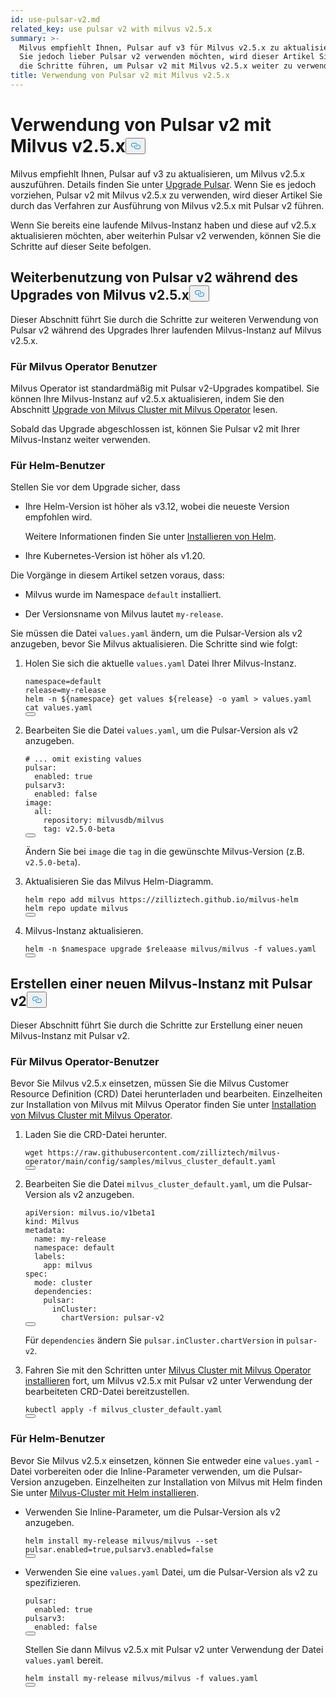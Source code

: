 ```yaml
---
id: use-pulsar-v2.md
related_key: use pulsar v2 with milvus v2.5.x
summary: >-
  Milvus empfiehlt Ihnen, Pulsar auf v3 für Milvus v2.5.x zu aktualisieren. Wenn
  Sie jedoch lieber Pulsar v2 verwenden möchten, wird dieser Artikel Sie durch
  die Schritte führen, um Pulsar v2 mit Milvus v2.5.x weiter zu verwenden.
title: Verwendung von Pulsar v2 mit Milvus v2.5.x
---
```


<h1 id="Use-Pulsar-v2-with-Milvus-v25x" class="common-anchor-header">Verwendung von Pulsar v2 mit Milvus v2.5.x<button data-href="#Use-Pulsar-v2-with-Milvus-v25x" class="anchor-icon" translate="no">
      <svg translate="no"
        aria-hidden="true"
        focusable="false"
        height="20"
        version="1.1"
        viewBox="0 0 16 16"
        width="16"
      >
        <path
          fill="#0092E4"
          fill-rule="evenodd"
          d="M4 9h1v1H4c-1.5 0-3-1.69-3-3.5S2.55 3 4 3h4c1.45 0 3 1.69 3 3.5 0 1.41-.91 2.72-2 3.25V8.59c.58-.45 1-1.27 1-2.09C10 5.22 8.98 4 8 4H4c-.98 0-2 1.22-2 2.5S3 9 4 9zm9-3h-1v1h1c1 0 2 1.22 2 2.5S13.98 12 13 12H9c-.98 0-2-1.22-2-2.5 0-.83.42-1.64 1-2.09V6.25c-1.09.53-2 1.84-2 3.25C6 11.31 7.55 13 9 13h4c1.45 0 3-1.69 3-3.5S14.5 6 13 6z"
        ></path>
      </svg>
    </button></h1><p>Milvus empfiehlt Ihnen, Pulsar auf v3 zu aktualisieren, um Milvus v2.5.x auszuführen. Details finden Sie unter <a href="/docs/de/v2.5.x/upgrade-pulsar-v3.md">Upgrade Pulsar</a>. Wenn Sie es jedoch vorziehen, Pulsar v2 mit Milvus v2.5.x zu verwenden, wird dieser Artikel Sie durch das Verfahren zur Ausführung von Milvus v2.5.x mit Pulsar v2 führen.</p>
<p>Wenn Sie bereits eine laufende Milvus-Instanz haben und diese auf v2.5.x aktualisieren möchten, aber weiterhin Pulsar v2 verwenden, können Sie die Schritte auf dieser Seite befolgen.</p>
<h2 id="Continue-using-Pulsar-v2-while-upgrading-Milvus-v25x" class="common-anchor-header">Weiterbenutzung von Pulsar v2 während des Upgrades von Milvus v2.5.x<button data-href="#Continue-using-Pulsar-v2-while-upgrading-Milvus-v25x" class="anchor-icon" translate="no">
      <svg translate="no"
        aria-hidden="true"
        focusable="false"
        height="20"
        version="1.1"
        viewBox="0 0 16 16"
        width="16"
      >
        <path
          fill="#0092E4"
          fill-rule="evenodd"
          d="M4 9h1v1H4c-1.5 0-3-1.69-3-3.5S2.55 3 4 3h4c1.45 0 3 1.69 3 3.5 0 1.41-.91 2.72-2 3.25V8.59c.58-.45 1-1.27 1-2.09C10 5.22 8.98 4 8 4H4c-.98 0-2 1.22-2 2.5S3 9 4 9zm9-3h-1v1h1c1 0 2 1.22 2 2.5S13.98 12 13 12H9c-.98 0-2-1.22-2-2.5 0-.83.42-1.64 1-2.09V6.25c-1.09.53-2 1.84-2 3.25C6 11.31 7.55 13 9 13h4c1.45 0 3-1.69 3-3.5S14.5 6 13 6z"
        ></path>
      </svg>
    </button></h2><p>Dieser Abschnitt führt Sie durch die Schritte zur weiteren Verwendung von Pulsar v2 während des Upgrades Ihrer laufenden Milvus-Instanz auf Milvus v2.5.x.</p>
<h3 id="For-Milvus-Operator-users" class="common-anchor-header">Für Milvus Operator Benutzer</h3><p>Milvus Operator ist standardmäßig mit Pulsar v2-Upgrades kompatibel. Sie können Ihre Milvus-Instanz auf v2.5.x aktualisieren, indem Sie den Abschnitt <a href="/docs/de/v2.5.x/upgrade_milvus_cluster-operator.md">Upgrade von Milvus Cluster mit Milvus Operator</a> lesen.</p>
<p>Sobald das Upgrade abgeschlossen ist, können Sie Pulsar v2 mit Ihrer Milvus-Instanz weiter verwenden.</p>
<h3 id="For-Helm-users" class="common-anchor-header">Für Helm-Benutzer</h3><p>Stellen Sie vor dem Upgrade sicher, dass</p>
<ul>
<li><p>Ihre Helm-Version ist höher als v3.12, wobei die neueste Version empfohlen wird.</p>
<p>Weitere Informationen finden Sie unter <a href="https://helm.sh/docs/intro/install/">Installieren von Helm</a>.</p></li>
<li><p>Ihre Kubernetes-Version ist höher als v1.20.</p></li>
</ul>
<p>Die Vorgänge in diesem Artikel setzen voraus, dass:</p>
<ul>
<li><p>Milvus wurde im Namespace <code translate="no">default</code> installiert.</p></li>
<li><p>Der Versionsname von Milvus lautet <code translate="no">my-release</code>.</p></li>
</ul>
<p>Sie müssen die Datei <code translate="no">values.yaml</code> ändern, um die Pulsar-Version als v2 anzugeben, bevor Sie Milvus aktualisieren. Die Schritte sind wie folgt:</p>
<ol>
<li><p>Holen Sie sich die aktuelle <code translate="no">values.yaml</code> Datei Ihrer Milvus-Instanz.</p>
<pre><code translate="no" class="language-bash">namespace=default
release=my-release
helm -n <span class="hljs-variable">${namespace}</span> get values <span class="hljs-variable">${release}</span> -o yaml &gt; values.yaml
<span class="hljs-built_in">cat</span> values.yaml
<button class="copy-code-btn"></button></code></pre></li>
<li><p>Bearbeiten Sie die Datei <code translate="no">values.yaml</code>, um die Pulsar-Version als v2 anzugeben.</p>
<pre><code translate="no" class="language-yaml"><span class="hljs-comment"># ... omit existing values</span>
pulsar:
  enabled: <span class="hljs-literal">true</span>
pulsarv3:
  enabled: <span class="hljs-literal">false</span>
image:
  all:
    repository: milvusdb/milvus
    tag: v2.5.0-beta 
<button class="copy-code-btn"></button></code></pre>
<p>Ändern Sie bei <code translate="no">image</code> die <code translate="no">tag</code> in die gewünschte Milvus-Version (z.B. <code translate="no">v2.5.0-beta</code>).</p></li>
<li><p>Aktualisieren Sie das Milvus Helm-Diagramm.</p>
<pre><code translate="no" class="language-bash">helm repo <span class="hljs-keyword">add</span> milvus https:<span class="hljs-comment">//zilliztech.github.io/milvus-helm</span>
helm repo update milvus
<button class="copy-code-btn"></button></code></pre></li>
<li><p>Milvus-Instanz aktualisieren.</p>
<pre><code translate="no" class="language-bash">helm -n <span class="hljs-variable">$namespace</span> upgrade <span class="hljs-variable">$releaase</span> milvus/milvus -f values.yaml
<button class="copy-code-btn"></button></code></pre></li>
</ol>
<h2 id="Creating-a-new-Milvus-instance-with-Pulsar-v2" class="common-anchor-header">Erstellen einer neuen Milvus-Instanz mit Pulsar v2<button data-href="#Creating-a-new-Milvus-instance-with-Pulsar-v2" class="anchor-icon" translate="no">
      <svg translate="no"
        aria-hidden="true"
        focusable="false"
        height="20"
        version="1.1"
        viewBox="0 0 16 16"
        width="16"
      >
        <path
          fill="#0092E4"
          fill-rule="evenodd"
          d="M4 9h1v1H4c-1.5 0-3-1.69-3-3.5S2.55 3 4 3h4c1.45 0 3 1.69 3 3.5 0 1.41-.91 2.72-2 3.25V8.59c.58-.45 1-1.27 1-2.09C10 5.22 8.98 4 8 4H4c-.98 0-2 1.22-2 2.5S3 9 4 9zm9-3h-1v1h1c1 0 2 1.22 2 2.5S13.98 12 13 12H9c-.98 0-2-1.22-2-2.5 0-.83.42-1.64 1-2.09V6.25c-1.09.53-2 1.84-2 3.25C6 11.31 7.55 13 9 13h4c1.45 0 3-1.69 3-3.5S14.5 6 13 6z"
        ></path>
      </svg>
    </button></h2><p>Dieser Abschnitt führt Sie durch die Schritte zur Erstellung einer neuen Milvus-Instanz mit Pulsar v2.</p>
<h3 id="For-Milvus-Operator-users" class="common-anchor-header">Für Milvus Operator-Benutzer</h3><p>Bevor Sie Milvus v2.5.x einsetzen, müssen Sie die Milvus Customer Resource Definition (CRD) Datei herunterladen und bearbeiten. Einzelheiten zur Installation von Milvus mit Milvus Operator finden Sie unter <a href="/docs/de/v2.5.x/install_cluster-milvusoperator.md">Installation von Milvus Cluster mit Milvus Operator</a>.</p>
<ol>
<li><p>Laden Sie die CRD-Datei herunter.</p>
<pre><code translate="no" class="language-bash">wget <span class="hljs-attr">https</span>:<span class="hljs-comment">//raw.githubusercontent.com/zilliztech/milvus-operator/main/config/samples/milvus_cluster_default.yaml</span>
<button class="copy-code-btn"></button></code></pre></li>
<li><p>Bearbeiten Sie die Datei <code translate="no">milvus_cluster_default.yaml</code>, um die Pulsar-Version als v2 anzugeben.</p>
<pre><code translate="no" class="language-yaml"><span class="hljs-attr">apiVersion</span>: milvus.<span class="hljs-property">io</span>/v1beta1
<span class="hljs-attr">kind</span>: <span class="hljs-title class_">Milvus</span>
<span class="hljs-attr">metadata</span>:
  <span class="hljs-attr">name</span>: my-release
  <span class="hljs-attr">namespace</span>: <span class="hljs-keyword">default</span>
  <span class="hljs-attr">labels</span>:
    <span class="hljs-attr">app</span>: milvus
<span class="hljs-attr">spec</span>:
  <span class="hljs-attr">mode</span>: cluster
  <span class="hljs-attr">dependencies</span>:
    <span class="hljs-attr">pulsar</span>:
      <span class="hljs-attr">inCluster</span>:
        <span class="hljs-attr">chartVersion</span>: pulsar-v2
<button class="copy-code-btn"></button></code></pre>
<p>Für <code translate="no">dependencies</code> ändern Sie <code translate="no">pulsar.inCluster.chartVersion</code> in <code translate="no">pulsar-v2</code>.</p></li>
<li><p>Fahren Sie mit den Schritten unter <a href="https://milvus.io/docs/install_cluster-milvusoperator.md#Deploy-Milvus">Milvus Cluster mit Milvus Operator installieren</a> fort, um Milvus v2.5.x mit Pulsar v2 unter Verwendung der bearbeiteten CRD-Datei bereitzustellen.</p>
<pre><code translate="no" class="language-bash">kubectl apply -f milvus_cluster_default.yaml
<button class="copy-code-btn"></button></code></pre></li>
</ol>
<h3 id="For-Helm-users" class="common-anchor-header">Für Helm-Benutzer</h3><p>Bevor Sie Milvus v2.5.x einsetzen, können Sie entweder eine <code translate="no">values.yaml</code> -Datei vorbereiten oder die Inline-Parameter verwenden, um die Pulsar-Version anzugeben. Einzelheiten zur Installation von Milvus mit Helm finden Sie unter <a href="/docs/de/v2.5.x/install_cluster-helm.md">Milvus-Cluster mit Helm installieren</a>.</p>
<ul>
<li><p>Verwenden Sie Inline-Parameter, um die Pulsar-Version als v2 anzugeben.</p>
<pre><code translate="no" class="language-bash">helm install my-release milvus/milvus --<span class="hljs-built_in">set</span> pulsar.enabled=<span class="hljs-literal">true</span>,pulsarv3.enabled=<span class="hljs-literal">false</span>
<button class="copy-code-btn"></button></code></pre></li>
<li><p>Verwenden Sie eine <code translate="no">values.yaml</code> Datei, um die Pulsar-Version als v2 zu spezifizieren.</p>
<pre><code translate="no" class="language-yaml"><span class="hljs-attr">pulsar</span>:
  <span class="hljs-attr">enabled</span>: <span class="hljs-literal">true</span>
<span class="hljs-attr">pulsarv3</span>:
  <span class="hljs-attr">enabled</span>: <span class="hljs-literal">false</span>
<button class="copy-code-btn"></button></code></pre>
<p>Stellen Sie dann Milvus v2.5.x mit Pulsar v2 unter Verwendung der Datei <code translate="no">values.yaml</code> bereit.</p>
<pre><code translate="no" class="language-bash">helm install my-release milvus/milvus -f values.yaml
<button class="copy-code-btn"></button></code></pre></li>
</ul>
